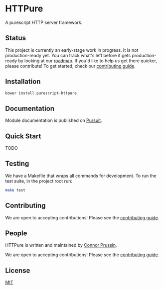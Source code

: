 # HTTPure

A purescript HTTP server framework.

## Status

This project is currently an early-stage work in progress. It is not
production-ready yet. You can track what's left before it gets production-ready
by looking at our [roadmap](TODO.md). If you'd like to help us get there
quicker, please contribute! To get started, check
our [contributing guide](CONTRIBUTING.md).

## Installation

```bash
bower install purescript-httpure
```

## Documentation

Module documentation is published
on [Pursuit](http://pursuit.purescript.org/packages/purescript-httpure).

## Quick Start

TODO

## Testing

We have a Makefile that wraps all commands for development. To run the test
suite, in the project root run:

```bash
make test
```

## Contributing

We are open to accepting contributions! Please see
the [contributing guide](CONTRIBUTING.md).

## People

HTTPure is written and maintained
by [Connor Prussin](https://connor.prussin.net).

We are open to accepting contributions! Please see
the [contributing guide](CONTRIBUTING.md).

## License

[MIT](LICENSE)
